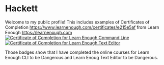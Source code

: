 # Hackett

Welcome to my public profile!  This includes examples of Certificates of Completion https://www.learnenough.com/certificates/e215e5af from Learn Enough https://learnenough.com
<a href="https://www.learnenough.com/certificates/e215e5af"><img src="https://www.learnenough.com/certificates/e215e5af/command-line-tutorial.svg" alt="Certificate of Completion for Learn Enough Command Line"></a><a href="https://www.learnenough.com/certificates/e215e5af"><img src="https://www.learnenough.com/certificates/e215e5af/text-editor-tutorial.svg" alt="Certificate of Completion for Learn Enough Text Editor"></a>

Those badges show that I have completed the online courses for Learn Enough CLI to be Dangerous and Learn Enoug Text Editor to be Dangerous.
